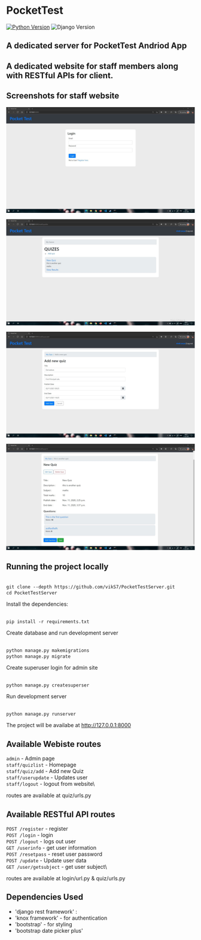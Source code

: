 # PocketTest


[![Python Version](https://img.shields.io/badge/python-3.6-brightgreen.svg)](https://python.org)
![Django Version](https://img.shields.io/badge/django-3.0-brightgreen.svg)

## A dedicated server for PocketTest Andriod App

## A dedicated website for staff members along with RESTful APIs for client.

## Screenshots for staff website

![Loginpage](screenshots/LoginScreen.png)

![Homepage](screenshots/Homepage.png)

![Add new quiz](screenshots/AddQuiz.png)

![Quiz details](screenshots/QuizDetails.png)


## Running the project locally

```

git clone --depth https://github.com/vikS7/PocketTestServer.git
cd PocketTestServer

```
Install the dependencies:

```

pip install -r requirements.txt

```

Create database and run development server

```

python manage.py makemigrations
python manage.py migrate

```

Create superuser login for admin site

```

python manage.py createsuperser

```


Run development server

```

python manage.py runserver

```


The project will be availabe at http://127.0.0.1:8000

## Available Webiste routes

`admin` - Admin page\
`staff/quizlist` - Homepage\
`staff/quiz/add` - Add new Quiz\
`staff/userupdate` - Updates user\
`staff/logout` - logout from website\

routes are available at quiz/urls.py

## Available RESTful API routes 

`POST /register` - register\
`POST /login` - login\
`POST /logout` - logs out user\
`GET /userinfo` - get user information\
`POST /resetpass` - reset user password\
`POST /update` - Update user data\
`GET /user/getsubject` - get user subject\

routes are available at login/url.py & quiz/urls.py


## Dependencies Used

- 'django rest framework' :
- 'knox framework' - for authentication
- 'bootstrap' - for styling
- 'bootstrap date picker plus'
